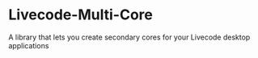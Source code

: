 # Livecode-Multi-Core
 A library that lets you create secondary cores for your Livecode  desktop applications
